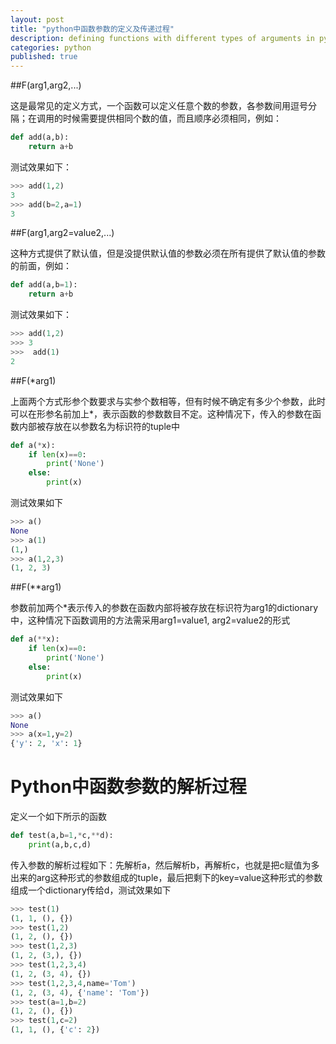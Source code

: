 ```yaml
---
layout: post
title: "python中函数参数的定义及传递过程"
description: defining functions with different types of arguments in python
categories: python
published: true
---
```



##F(arg1,arg2,...)

这是最常见的定义方式，一个函数可以定义任意个数的参数，各参数间用逗号分隔；在调用的时候需要提供相同个数的值，而且顺序必须相同，例如：

~~~python
def add(a,b):
    return a+b
~~~

测试效果如下：

~~~python
>>> add(1,2)
3
>>> add(b=2,a=1)
3
~~~

##F(arg1,arg2=value2,...)

这种方式提供了默认值，但是没提供默认值的参数必须在所有提供了默认值的参数的前面，例如：

~~~python
def add(a,b=1):
    return a+b
~~~

测试效果如下：

~~~python
>>> add(1,2)
>>> 3
>>>  add(1)
2
~~~

##F(*arg1)

上面两个方式形参个数要求与实参个数相等，但有时候不确定有多少个参数，此时可以在形参名前加上*，表示函数的参数数目不定。这种情况下，传入的参数在函数内部被存放在以参数名为标识符的tuple中

~~~python
def a(*x):
    if len(x)==0:
        print('None')
    else:
        print(x)
~~~

测试效果如下

~~~python
>>> a()
None
>>> a(1)
(1,)
>>> a(1,2,3)
(1, 2, 3)
~~~

##F(**arg1)

参数前加两个*表示传入的参数在函数内部将被存放在标识符为arg1的dictionary中，这种情况下函数调用的方法需采用arg1=value1, arg2=value2的形式

~~~python
def a(**x):
    if len(x)==0:
        print('None')
    else:
        print(x)
~~~

测试效果如下

~~~python
>>> a()
None
>>> a(x=1,y=2)
{'y': 2, 'x': 1}
~~~

# Python中函数参数的解析过程

定义一个如下所示的函数

~~~python
def test(a,b=1,*c,**d):
    print(a,b,c,d)
~~~

传入参数的解析过程如下：先解析a，然后解析b，再解析c，也就是把c赋值为多出来的arg这种形式的参数组成的tuple，最后把剩下的key=value这种形式的参数组成一个dictionary传给d，测试效果如下

~~~python
>>> test(1)
(1, 1, (), {})
>>> test(1,2)
(1, 2, (), {})
>>> test(1,2,3)
(1, 2, (3,), {})
>>> test(1,2,3,4)
(1, 2, (3, 4), {})
>>> test(1,2,3,4,name='Tom')
(1, 2, (3, 4), {'name': 'Tom'})
>>> test(a=1,b=2)
(1, 2, (), {})
>>> test(1,c=2)
(1, 1, (), {'c': 2})
~~~

